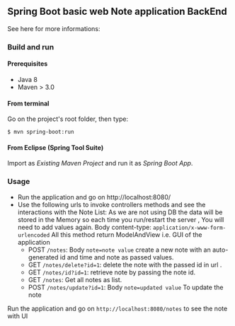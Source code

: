 ## Spring Boot basic web Note application BackEnd


See here for more informations:

### Build and run

#### Prerequisites

- Java 8
- Maven > 3.0

#### From terminal

Go on the project's root folder, then type:

    $ mvn spring-boot:run

#### From Eclipse (Spring Tool Suite)

Import as *Existing Maven Project* and run it as *Spring Boot App*.


### Usage

- Run the application and go on http://localhost:8080/
- Use the following urls to invoke controllers methods and see the interactions
  with the Note List:
  As we are not using DB the data will be stored in the Memory so each time you run/restart the server , You will need to add values again.
  Body content-type: `application/x-www-form-urlencoded`
  All this method return ModelAndView i.e. GUI of the application
    * POST `/notes`: Body `note=note value` create a new note with an auto-generated id and time and note as passed values.
    * GET `/notes/delete?id=1`: delete the note with the passed id in url .
    * GET `/notes/id?id=1`: retrieve note by passing the note id.
    * GET `/notes`: Get all notes as list.
    * POST `/notes/update?id=1`: Body `note=updated value` To update the note 

Run the application and go on `http://localhost:8080/notes` to see the note with UI 
